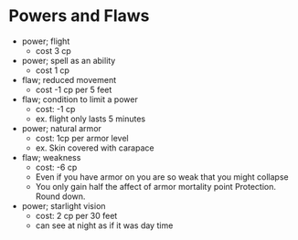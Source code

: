 # Powers and Flaws

- power; flight
	- cost 3 cp
- power; spell as an ability
	- cost 1 cp
- flaw; reduced movement
	- cost -1 cp per 5 feet
- flaw; condition to limit a power 
	- cost: -1 cp
	-  ex. flight only lasts 5 minutes
-  power; natural armor
	- cost: 1cp per armor level
	- ex. Skin covered with carapace 
- flaw; weakness
	- cost: -6 cp
	- Even if you have armor on you are so weak that you might collapse 
	- You only gain half the affect of armor mortality point Protection. Round down.
- power; starlight vision
	- cost: 2 cp per 30 feet
	- can see at night as if it was day time
